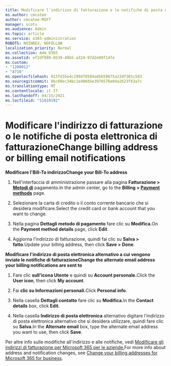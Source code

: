 ```yaml
---
title: Modificare l'indirizzo di fatturazione o le notifiche di posta elettronica di fatturazione
ms.author: cmcatee
author: cmcatee-MSFT
manager: scotv
ms.audience: Admin
ms.topic: article
ms.service: o365-administration
ROBOTS: NOINDEX, NOFOLLOW
localization_priority: Normal
ms.collection: Adm_O365
ms.assetid: ef2df989-8539-48b5-a324-97d2e09f14fe
ms.custom:
- "1200012"
- "4716"
ms.openlocfilehash: 013fd35e4c299d78504adbb59675a22df301c503
ms.sourcegitcommit: 8bc60ec34bc1e40685e3976576e04a2623f63a7c
ms.translationtype: MT
ms.contentlocale: it-IT
ms.lasthandoff: 04/15/2021
ms.locfileid: "51819192"
---
```

# <a name="change-billing-address-or-billing-email-notifications"></a><span data-ttu-id="a86fa-102">Modificare l'indirizzo di fatturazione o le notifiche di posta elettronica di fatturazione</span><span class="sxs-lookup"><span data-stu-id="a86fa-102">Change billing address or billing email notifications</span></span>

<span data-ttu-id="a86fa-103">**Modificare l'Bill-To indirizzo**</span><span class="sxs-lookup"><span data-stu-id="a86fa-103">**Change your Bill-To address**</span></span>

1. <span data-ttu-id="a86fa-104">Nell'interfaccia di amministrazione passare alla pagina **Fatturazione > [Metodi di](https://go.microsoft.com/fwlink/p/?linkid=2018806)** pagamento.</span><span class="sxs-lookup"><span data-stu-id="a86fa-104">In the admin center, go to the **Billing > [Payment methods](https://go.microsoft.com/fwlink/p/?linkid=2018806)** page.</span></span>

2. <span data-ttu-id="a86fa-105">Selezionare la carta di credito o il conto corrente bancario che si desidera modificare.</span><span class="sxs-lookup"><span data-stu-id="a86fa-105">Select the credit card or bank account that you want to change.</span></span>

3. <span data-ttu-id="a86fa-106">Nella pagina **Dettagli metodo di pagamento** fare clic su **Modifica.**</span><span class="sxs-lookup"><span data-stu-id="a86fa-106">On the **Payment method details** page, click **Edit**.</span></span>

4. <span data-ttu-id="a86fa-107">Aggiorna l'indirizzo di fatturazione, quindi fai clic su **Salva > fatto**.</span><span class="sxs-lookup"><span data-stu-id="a86fa-107">Update your billing address, then click **Save > Done**.</span></span>

<span data-ttu-id="a86fa-108">**Modificare l'indirizzo di posta elettronica alternativo a cui vengono inviate le notifiche di fatturazione**</span><span class="sxs-lookup"><span data-stu-id="a86fa-108">**Change the alternate email address your billing notifications are sent to**</span></span> 

1. <span data-ttu-id="a86fa-109">Fare clic **sull'icona Utente** e quindi su **Account personale.**</span><span class="sxs-lookup"><span data-stu-id="a86fa-109">Click the **User icon**, then click **My account**.</span></span>

2. <span data-ttu-id="a86fa-110">Fai **clic su Informazioni personali.**</span><span class="sxs-lookup"><span data-stu-id="a86fa-110">Click **Personal info**.</span></span>

3. <span data-ttu-id="a86fa-111">Nella casella **Dettagli contatto** fare clic su **Modifica.**</span><span class="sxs-lookup"><span data-stu-id="a86fa-111">In the **Contact details** box, click **Edit**.</span></span>

4. <span data-ttu-id="a86fa-112">Nella casella **Indirizzo di posta elettronica** alternativo digitare l'indirizzo di posta elettronica alternativo che si desidera utilizzare, quindi fare clic su **Salva.**</span><span class="sxs-lookup"><span data-stu-id="a86fa-112">In the **Alternate email** box, type the alternate email address you want to use, then click **Save**.</span></span>

<span data-ttu-id="a86fa-113">Per altre info sulle modifiche all'indirizzo e alle notifiche, vedi [Modificare gli indirizzi di fatturazione per Microsoft 365 per le aziende.](https://docs.microsoft.com/microsoft-365/commerce/billing-and-payments/change-your-billing-addresses?view=o365-worldwide)</span><span class="sxs-lookup"><span data-stu-id="a86fa-113">For more info about address and notification changes, see [Change your billing addresses for Microsoft 365 for business](https://docs.microsoft.com/microsoft-365/commerce/billing-and-payments/change-your-billing-addresses?view=o365-worldwide).</span></span>
